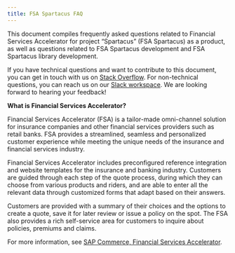 ```yaml
---
title: FSA Spartacus FAQ
---
```


This document compiles frequently asked questions related to Financial Services Accelerator for project “Spartacus” (FSA Spartacus) as a product, as well as questions related to FSA Spartacus development and FSA Spartacus library development.

If you have technical questions and want to contribute to this document, you can get in touch with us on [Stack Overflow](https://stackoverflow.com/questions/tagged/spartacus-storefront). For non-technical questions, you can reach us on our [Slack workspace](https://join.slack.com/t/spartacus-storefront/shared_invite/zt-jekftqo0-HP6xt6IF~ffVB2cGG66fcQ). We are looking forward to hearing your feedback!

**What is Financial Services Accelerator?**

Financial Services Accelerator (FSA) is a tailor-made omni-channel solution for insurance companies and other financial services providers such as retail banks. FSA provides a streamlined, seamless and personalized customer experience while meeting the unique needs of the insurance and financial services industry.

Financial Services Accelerator includes preconfigured reference integration and website templates for the insurance and banking industry. Customers are guided through each step of the quote process, during which they can choose from various products and riders, and are able to enter all the relevant data through customized forms that adapt based on their answers.

Customers are provided with a summary of their choices and the options to create a quote, save it for later review or issue a policy on the spot. The FSA also provides a rich self-service area for customers to inquire about policies, premiums and claims.

For more information, see [SAP Commerce, Financial Services Accelerator](https://help.sap.com/viewer/product/FINANCIAL_SERVICES_ACCELERATOR/2008/en-US).
